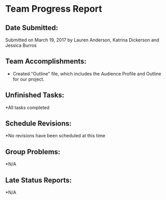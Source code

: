 # Team Progress Report 

## Date Submitted: 

Submitted on March 19, 2017 by Lauren Anderson, Katrina Dickerson and Jessica Burros 

## Team Accomplishments: 

* Created "Outline" file, which includes the Audience Profile and Outline for our project.

## Unfinished Tasks: 

*All tasks completed

## Schedule Revisions: 

*No revisions have been scheduled at this time

## Group Problems: 

*N/A

## Late Status Reports: 

*N/A
